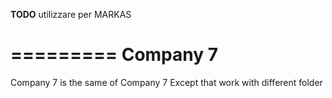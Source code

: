 **TODO** utilizzare per MARKAS

=========
Company 7
=========

Company 7 is the same of Company 7
Except that work with different folder

